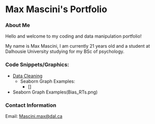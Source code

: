 # Max Mascini's Portfolio
### About Me
Hello and welcome to my coding and data manipulation portfolio!

My name is Max Mascini, I am currently 21 years old and a student at Dalhousie University studying for my BSc of psychology.

### Code Snippets/Graphics:
- [Data Cleaning](Data_cleaning.md)
  - Seaborn Graph Examples:
    - []
- Seaborn Graph Examples(Bias_RTs.png)

### Contact Information
Email: [Mascini.max@dal.ca](mailto:mascini.max@dal.ca)
